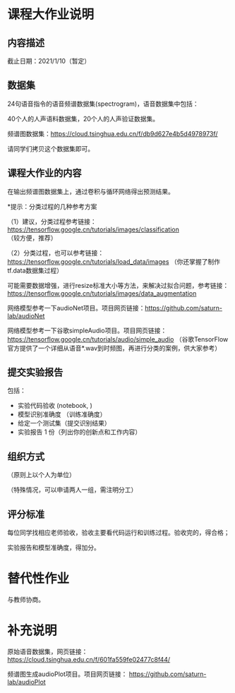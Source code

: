 # 课程大作业说明

## 内容描述

截止日期：2021/1/10（暂定）

##  数据集 

24句语音指令的语音频谱数据集(spectrogram)，语音数据集中包括：

40个人的人声语料数据集，20个人的人声验证数据集。 

频谱图数据集：https://cloud.tsinghua.edu.cn/f/db9d627e4b5d4978973f/

请同学们拷贝这个数据集即可。

## 课程大作业的内容

在输出频谱图数据集上，通过卷积与循环网络得出预测结果。 

*提示：分类过程的几种参考方案

（1）建议，分类过程参考链接：https://tensorflow.google.cn/tutorials/images/classification （较方便，推荐）

（2）分类过程，也可以参考链接：https://tensorflow.google.cn/tutorials/load_data/images  （你还掌握了制作tf.data数据集过程）

可能需要数据增强，进行resize标准大小等方法，来解决过拟合问题，参考链接：https://tensorflow.google.cn/tutorials/images/data_augmentation

网络模型参考一下audioNet项目。项目网页链接：https://github.com/saturn-lab/audioNet 

网络模型参考一下谷歌simpleAudio项目。项目网页链接：https://tensorflow.google.cn/tutorials/audio/simple_audio
（谷歌TensorFlow官方提供了一个详细从语音*.wav到时频图，再进行分类的案例，供大家参考）

## 提交实验报告
包括：
- 实验代码验收 (notebook, )
- 模型识别准确度 （训练准确度）
- 给定一个测试集（提交识别结果）
- 实验报告 1 份（列出你的创新点和工作内容）

## 组织方式
（原则上以个人为单位）

（特殊情况，可以申请两人一组，需注明分工）

## 评分标准
每位同学找相应老师验收，验收主要看代码运行和训练过程。验收完的，得合格；

实验报告和模型准确度，得加分。


# 替代性作业
与教师协商。



# 补充说明

原始语音数据集，网页链接：https://cloud.tsinghua.edu.cn/f/601fa559fe02477c8f44/

频谱图生成audioPlot项目。项目网页链接： https://github.com/saturn-lab/audioPlot


